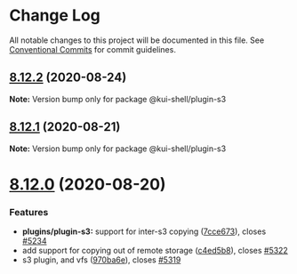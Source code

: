 # Change Log

All notable changes to this project will be documented in this file.
See [Conventional Commits](https://conventionalcommits.org) for commit guidelines.

## [8.12.2](https://github.com/IBM/kui/compare/v8.12.1...v8.12.2) (2020-08-24)

**Note:** Version bump only for package @kui-shell/plugin-s3

## [8.12.1](https://github.com/IBM/kui/compare/v8.12.0...v8.12.1) (2020-08-21)

**Note:** Version bump only for package @kui-shell/plugin-s3

# [8.12.0](https://github.com/IBM/kui/compare/v4.5.0...v8.12.0) (2020-08-20)

### Features

- **plugins/plugin-s3:** support for inter-s3 copying ([7cce673](https://github.com/IBM/kui/commit/7cce673)), closes [#5234](https://github.com/IBM/kui/issues/5234)
- add support for copying out of remote storage ([c4ed5b8](https://github.com/IBM/kui/commit/c4ed5b8)), closes [#5322](https://github.com/IBM/kui/issues/5322)
- s3 plugin, and vfs ([970ba6e](https://github.com/IBM/kui/commit/970ba6e)), closes [#5319](https://github.com/IBM/kui/issues/5319)
